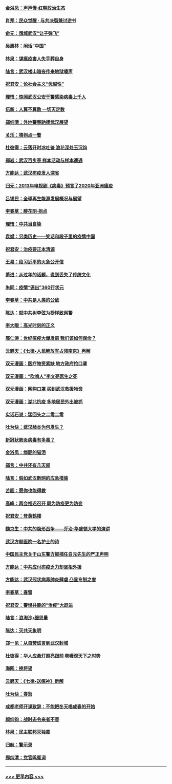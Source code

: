 #### [金浴凤：声声慢‧红朝政治生态](../pages/nsc993/n11899553.md?t=02271802) 
#### [肖邦：民众觉醒 · 与共决裂兼讨逆书](../pages/nsc993/n11898435.md?t=02271802) 
#### [俞元：饿城武汉“让子弹飞”](../pages/nsc993/n11898344.md?t=02271802) 
#### [吴惠林：闲话“中国”](../pages/nsc993/n11898182.md?t=02271802) 
#### [林泉：谋瘟疫害人失手葬自身](../pages/nsc993/n11897892.md?t=02271802) 
#### [陆言：武汉楼山暗夜传来地狱嚎声](../pages/nsc993/n11897033.md?t=02271802) 
#### [祝君安：论社会主义“优越性”](../pages/nsc993/n11897005.md?t=02271802) 
#### [理悟：惊闻武汉公安干警感染病毒上千人](../pages/nsc993/n11896947.md?t=02271802) 
#### [伍新：人算不算数 一切天定数](../pages/nsc993/n11893372.md?t=02271802) 
#### [郑纯清：外地警察驰援武汉展望](../pages/nsc993/n11893115.md?t=02271802) 
#### [关乐：猜拐点一瞥](../pages/nsc993/n11893020.md?t=02271802) 
#### [杜彼得：云落开时冰吐鉴 浪花深处玉沉钩](../pages/nsc993/n11892107.md?t=02271802) 
#### [郑岩：武汉百步亭 样本活动与样本遭遇](../pages/nsc993/n11892310.md?t=02271802) 
#### [方能达：武汉疠疫发人深省](../pages/nsc993/n11891376.md?t=02271802) 
#### [归元：2013年电视剧《病毒》预言了2020年亚洲瘟疫](../pages/nsc993/n11891126.md?t=02271802) 
#### [吕锡民：全球再生能源发展概况与展望](../pages/nsc993/n11890613.md?t=02271802) 
#### [李春草：醉花阴·拐点](../pages/nsc993/n11890567.md?t=02271802) 
#### [理悟：中共当自毙](../pages/nsc993/n11890559.md?t=02271802) 
#### [袁斌：另类历史——笑话和段子里的疫情中国](../pages/nsc993/n11889243.md?t=02271802) 
#### [祝君安：治疫要正本清源](../pages/nsc993/n11889085.md?t=02271802) 
#### [王易：给习近平的火急公开信](../pages/nsc993/n11888225.md?t=02271802) 
#### [萧进：从过年的话题，说到丢失了传统文化](../pages/nsc993/n11887732.md?t=02271802) 
#### [朱同：疫情“逼出”360行状元](../pages/nsc993/n11887678.md?t=02271802) 
#### [李春草：中共是人类的公敌](../pages/nsc993/n11887656.md?t=02271802) 
#### [陈达：就中共树李弦为榜样致网警](../pages/nsc993/n11887625.md?t=02271802) 
#### [李大眼：高光时刻的正义](../pages/nsc993/n11887585.md?t=02271802) 
#### [邢仁涛：世纪瘟疫大爆发前 我们该如何保命？](../pages/nsc993/n11887535.md?t=02271802) 
#### [云鹤天：《七律▪人民解放军占领南京》再解](../pages/nsc993/n11887524.md?t=02271802) 
#### [双元漫画：医疗物资紧缺 地方政府抢口罩](../pages/nsc993/n11884744.md?t=02271802) 
#### [双元漫画：“吹哨人”李文亮医生之死](../pages/nsc993/n11884705.md?t=02271802) 
#### [双元漫画：网购口罩 买到武汉救援物资](../pages/nsc993/n11884670.md?t=02271802) 
#### [双元漫画：湖北抗疫 多地居民外出被抓](../pages/nsc993/n11884643.md?t=02271802) 
#### [实话石说：猛回头之二零二零](../pages/nsc993/n11883968.md?t=02271802) 
#### [吐为快：武汉肺炎为何发生？](../pages/nsc993/n11882180.md?t=02271802) 
#### [新冠状肺炎病毒有多毒？](../pages/nsc993/n11881790.md?t=02271802) 
#### [金浴凤：绑匪的猫泪](../pages/nsc993/n11880664.md?t=02271802) 
#### [郑言：中共还有几天闹](../pages/nsc993/n11880645.md?t=02271802) 
#### [陆言：假如武汉断网的应急措施](../pages/nsc993/n11880619.md?t=02271802) 
#### [苦胆：愿你也能得救](../pages/nsc993/n11880601.md?t=02271802) 
#### [高峰：两会推迟召开  既为防疫更为防变](../pages/nsc993/n11879977.md?t=02271802) 
#### [祝君安：登黄鹤楼](../pages/nsc993/n11880583.md?t=02271802) 
#### [魏京生：中共的隐形战争——乔治‧华盛顿大学的演讲](../pages/nsc993/n11879765.md?t=02271802) 
#### [武汉方舱医院一名护士的诗](../pages/nsc993/n11878480.md?t=02271802) 
#### [中国民主党关于山东警方抓捕任自元先生的严正声明](../pages/nsc993/n11877506.md?t=02271802) 
#### [方能达：中共应付疠疫乏力却坚拒外援](../pages/nsc993/n11877497.md?t=02271802) 
#### [方能达：武汉冠状病毒肺炎肆虐 凸显专制之害](../pages/nsc993/n11877475.md?t=02271802) 
#### [李春草：春雷](../pages/nsc993/n11876287.md?t=02271802) 
#### [祝君安：警惕共匪的“治疫”大跃进](../pages/nsc993/n11876084.md?t=02271802) 
#### [陆言：浪淘沙•细思量](../pages/nsc993/n11876071.md?t=02271802) 
#### [陈达：灭共天象明](../pages/nsc993/n11876063.md?t=02271802) 
#### [郑一见：从自焚谎言到武汉封城](../pages/nsc993/n11875621.md?t=02271802) 
#### [杜彼得：华人应悬灯照亮跟前 卷幔观天下之时势](../pages/nsc993/n11874822.md?t=02271802) 
#### [海网：换将谣](../pages/nsc993/n11873712.md?t=02271802) 
#### [云鹤天：《七律▪送瘟神》新解](../pages/nsc993/n11873598.md?t=02271802) 
#### [吐为快：春愁](../pages/nsc993/n11872801.md?t=02271802) 
#### [成都老师开课致辞：不能把冬天唱成春的开始](../pages/nsc993/n11872653.md?t=02271802) 
#### [颜纯钩：战时态令来者不善](../pages/nsc993/n11872011.md?t=02271802) 
#### [林泉：民主联邦灭独裁](../pages/nsc993/n11870998.md?t=02271802) 
#### [归航：警示录](../pages/nsc993/n11870963.md?t=02271802) 
#### [郑纯清：党官鸣冤词](../pages/nsc993/n11870938.md?t=02271802) 

----
#### [ >>> 更早内容 <<< ](../indexes/nsc993-earlier.md)
